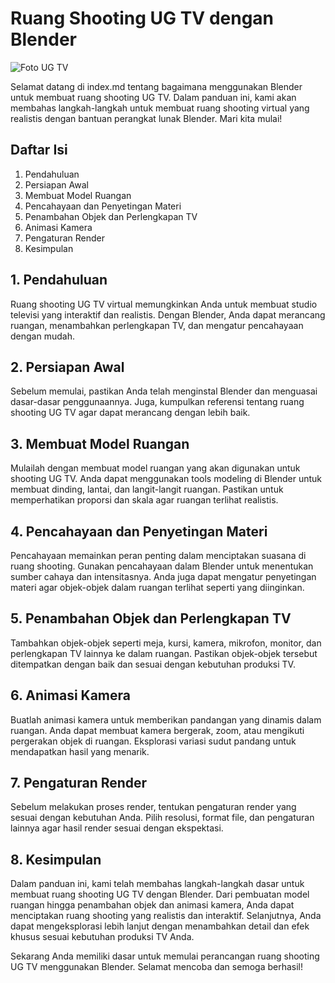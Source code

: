 # Ruang Shooting UG TV dengan Blender
![Foto UG TV](media/ug_tv.png)

Selamat datang di index.md tentang bagaimana menggunakan Blender untuk membuat ruang shooting UG TV. Dalam panduan ini, kami akan membahas langkah-langkah untuk membuat ruang shooting virtual yang realistis dengan bantuan perangkat lunak Blender. Mari kita mulai!

## Daftar Isi
1. Pendahuluan
2. Persiapan Awal
3. Membuat Model Ruangan
4. Pencahayaan dan Penyetingan Materi
5. Penambahan Objek dan Perlengkapan TV
6. Animasi Kamera
7. Pengaturan Render
8. Kesimpulan

## 1. Pendahuluan
Ruang shooting UG TV virtual memungkinkan Anda untuk membuat studio televisi yang interaktif dan realistis. Dengan Blender, Anda dapat merancang ruangan, menambahkan perlengkapan TV, dan mengatur pencahayaan dengan mudah.

## 2. Persiapan Awal
Sebelum memulai, pastikan Anda telah menginstal Blender dan menguasai dasar-dasar penggunaannya. Juga, kumpulkan referensi tentang ruang shooting UG TV agar dapat merancang dengan lebih baik.

## 3. Membuat Model Ruangan
Mulailah dengan membuat model ruangan yang akan digunakan untuk shooting UG TV. Anda dapat menggunakan tools modeling di Blender untuk membuat dinding, lantai, dan langit-langit ruangan. Pastikan untuk memperhatikan proporsi dan skala agar ruangan terlihat realistis.

## 4. Pencahayaan dan Penyetingan Materi
Pencahayaan memainkan peran penting dalam menciptakan suasana di ruang shooting. Gunakan pencahayaan dalam Blender untuk menentukan sumber cahaya dan intensitasnya. Anda juga dapat mengatur penyetingan materi agar objek-objek dalam ruangan terlihat seperti yang diinginkan.

## 5. Penambahan Objek dan Perlengkapan TV
Tambahkan objek-objek seperti meja, kursi, kamera, mikrofon, monitor, dan perlengkapan TV lainnya ke dalam ruangan. Pastikan objek-objek tersebut ditempatkan dengan baik dan sesuai dengan kebutuhan produksi TV.

## 6. Animasi Kamera
Buatlah animasi kamera untuk memberikan pandangan yang dinamis dalam ruangan. Anda dapat membuat kamera bergerak, zoom, atau mengikuti pergerakan objek di ruangan. Eksplorasi variasi sudut pandang untuk mendapatkan hasil yang menarik.

## 7. Pengaturan Render
Sebelum melakukan proses render, tentukan pengaturan render yang sesuai dengan kebutuhan Anda. Pilih resolusi, format file, dan pengaturan lainnya agar hasil render sesuai dengan ekspektasi.

## 8. Kesimpulan
Dalam panduan ini, kami telah membahas langkah-langkah dasar untuk membuat ruang shooting UG TV dengan Blender. Dari pembuatan model ruangan hingga penambahan objek dan animasi kamera, Anda dapat menciptakan ruang shooting yang realistis dan interaktif. Selanjutnya, Anda dapat mengeksplorasi lebih lanjut dengan menambahkan detail dan efek khusus sesuai kebutuhan produksi TV Anda.

Sekarang Anda memiliki dasar untuk memulai perancangan ruang shooting UG TV menggunakan Blender. Selamat mencoba dan semoga berhasil!